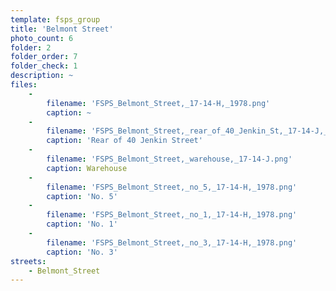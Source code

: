 ```yaml
---
template: fsps_group
title: 'Belmont Street'
photo_count: 6
folder: 2
folder_order: 7
folder_check: 1
description: ~
files:
    -
        filename: 'FSPS_Belmont_Street,_17-14-H,_1978.png'
        caption: ~
    -
        filename: 'FSPS_Belmont_Street,_rear_of_40_Jenkin_St,_17-14-J,_1978.png'
        caption: 'Rear of 40 Jenkin Street'
    -
        filename: 'FSPS_Belmont_Street,_warehouse,_17-14-J.png'
        caption: Warehouse
    -
        filename: 'FSPS_Belmont_Street,_no_5,_17-14-H,_1978.png'
        caption: 'No. 5'
    -
        filename: 'FSPS_Belmont_Street,_no_1,_17-14-H,_1978.png'
        caption: 'No. 1'
    -
        filename: 'FSPS_Belmont_Street,_no_3,_17-14-H,_1978.png'
        caption: 'No. 3'
streets:
    - Belmont_Street
---
```

